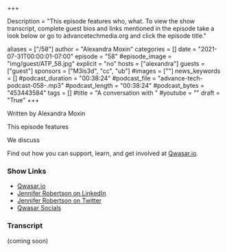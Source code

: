 +++

Description = "This episode features who, what. To view the show transcript, complete guest bios and links mentioned in the episode take a look below or go to advancetechmedia.org and click the episode title."

aliases = ["/58"]
author = "Alexandra Moxin"
categories = []
date = "2021-07-31T00:00:01-07:00"
episode = "58"
#episode_image = "img/guest/ATP_58.jpg"
explicit = "no"
hosts = ["alexandra"]
guests = ["guest"]
sponsors = ["M3is3d", "cc", "ub"]
#images = [""]
news_keywords = []
#podcast_duration = "00:38:24"
#podcast_file = "advance-tech-podcast-058-.mp3"
#podcast_length = "00:38:24"
#podcast_bytes = "453443584"
tags = []
#title = "A conversation with "
#youtube = ""
draft = "True"
+++

Written by Alexandra Moxin

This episode features 

We discuss 

Find out how you can support, learn, and get involved at [Qwasar.io](https://qwasar.io/).

### Show Links
* [Qwasar.io](https://qwasar.io/)
* [Jennifer Robertson on LinkedIn](https://linkedin.com/username)
* [Jennifer Robertson on Twitter](https://twitter.com/username)
* [Qwasar Socials]()


### Transcript
(coming soon)
